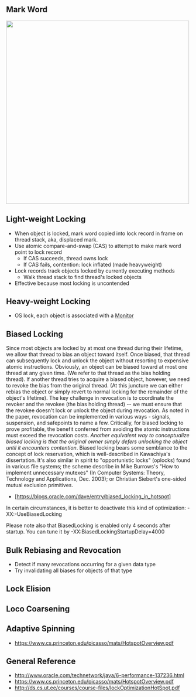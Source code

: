 
## Mark Word

<img src="https://snag.gy/ZgtiqF.jpg" width=500>

## Light-weight Locking

- When object is locked, mark word copied into lock record in frame on thread stack, aka, displaced mark.
- Use atomic compare-and-swap (CAS) to attempt to make mark word point to lock record
  - If CAS succeeds, thread owns lock
  - If CAS fails, contention: lock inflated (made heavyweight)
- Lock records track objects locked by currently executing methods
  - Walk thread stack to find thread's locked objects
- Effective because most locking is uncontended

## Heavy-weight Locking
- OS lock, each object is associated with a [Monitor](https://github.com/runjvm/hotspot-notes/blob/master/java/monitor.md)

## Biased Locking

Since most objects are locked by at most one thread during their lifetime, we allow that thread to bias an object toward itself. Once biased, that thread can subsequently lock and unlock the object without resorting to expensive atomic instructions. Obviously, an object can be biased toward at most one thread at any given time. (We refer to that thread as the bias holding thread). If another thread tries to acquire a biased object, however, we need to revoke the bias from the original thread. (At this juncture we can either rebias the object or simply revert to normal locking for the remainder of the object's lifetime). The key challenge in revocation is to coordinate the revoker and the revokee (the bias holding thread) -- we must ensure that the revokee doesn't lock or unlock the object during revocation. As noted in the paper, revocation can be implemented in various ways - signals, suspension, and safepoints to name a few. Critically, for biased locking to prove profitable, the benefit conferred from avoiding the atomic instructions must exceed the revocation costs. *Another equivalent way to conceptualize biased locking is that the original owner simply defers unlocking the object until it encounters contention*. Biased locking bears some semblance to the concept of lock reservation, which is well-described in Kawachiya's dissertation. It's also similar in spirit to "opportunistic locks" (oplocks) found in various file systems; the scheme describe in Mike Burrows's "How to implement unnecessary mutexes" (In Computer Systems: Theory, Technology and Applications, Dec. 2003); or Christian Siebert's one-sided mutual exclusion primitives.

- [https://blogs.oracle.com/dave/entry/biased_locking_in_hotspot]

In certain circumstances, it is better to deactivate this kind of optimization: -XX:-UseBiasedLocking

Please note also that BiasedLocking is enabled only 4 seconds after startup. You can tune it by -XX:BiasedLockingStartupDelay=4000


## Bulk Rebiasing and Revocation
- Detect if many revocations occurring for a given data type
- Try invalidating all biases for objects of that type

## Lock Elision
## Loco Coarsening
## Adaptive Spinning
- <https://www.cs.princeton.edu/picasso/mats/HotspotOverview.pdf>

## General Reference
- <http://www.oracle.com/technetwork/java/6-performance-137236.html>
- <https://www.cs.princeton.edu/picasso/mats/HotspotOverview.pdf>
- <http://ds.cs.ut.ee/courses/course-files/lockOptimizationHotSpot.pdf>
